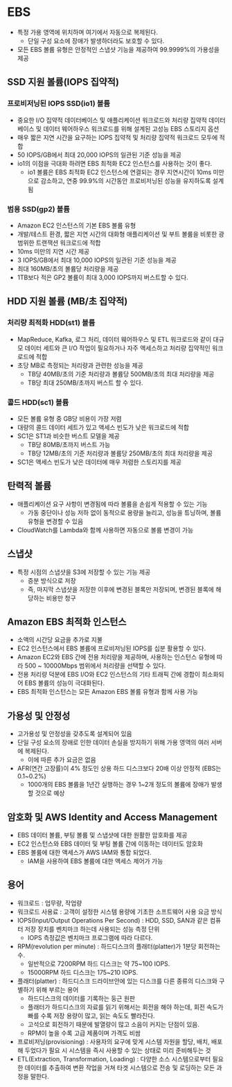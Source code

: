 # EBS

* 특정 가용 영역에 위치하며 여기에서 자동으로 복제된다.
  * 단일 구성 요소에 장애가 발생하더라도 보호할 수 있다.
* 모든 EBS 볼륨 유형은 안정적인 스냅샷 기능을 제공하여 99.9999%의 가용성을 제공



## SSD 지원 볼륨(IOPS 집약적)

### 프로비저닝된 IOPS SSD(io1) 볼륨

* 중요한 I/O 집약적 데이터베이스 및 애플리케이션 워크로드와 처리량 집약적 데이터베이스 및 데이터 웨어하우스 워크로드를 위해 설계된 고성능 EBS 스토리지 옵션
* 매우 짧은 지연 시간을 요구하는 IOPS 집약적 및 처리량 집약적 워크로드 모두에 적합
* 50 IOPS/GB에서 최대 20,000 IOPS의 일관된 기준 성능을 제공
* io1의 이점을 극대화 하려면 EBS 최적화 EC2 인스턴스를 사용하는 것이 좋다.
  * io1 볼륨은 EBS 최적화 EC2 인스턴스에 연결되는 경우 지연시간이 10ms 미만으로 감소하고, 연중 99.9%의 시간동안 프로비저닝된 성능을 유지하도록 설계됨





### 범용 SSD(gp2) 볼륨

* Amazon EC2 인스턴스의 기본 EBS 볼륨 유형
* 개발/테스트 환경, 짧은 지연 시간의 대화형 애플리케이션 및 부트 볼륨을 비롯한 광범위한 트랜잭션 워크로드에 적합
* 10ms 미만의 지연 시간 제공
* 3 IOPS/GB에서 최대 10,000 IOPS의 일관된 기준 성능을 제공
* 최대 160MB/초의 볼륨당 처리량을 제공
* 1TB보다 적은 GP2 볼륨이 최대 3,000 IOPS까지 버스트할 수 있다.




## HDD 지원 볼륨 (MB/초 집약적)

### 처리량 최적화 HDD(st1) 볼륨

* MapReduce, Kafka, 로그 처리, 데이터 웨어하우스 및 ETL 워크로드와 같이 대규모 데이터 세트와 큰 I/O 작업이 필요하거나 자주 액세스하고 처리량 집약적인 워크로드에 적합
* 초당 MB로 측정되는 처리량과 관련한 성능을 제공
  * TB당 40MB/초의 기준 처리량과 볼륨당 500MB/초의 최대 처리량을 제공
  * TB당 최대 250MB/초까지 버스트 할 수 있다.



### 콜드 HDD(sc1) 볼륨

* 모든 볼륨 유형 중 GB당 비용이 가장 저렴
* 대량의 콜드 데이터 세트가 있고 액세스 빈도가 낮은 워크로드에 적합
* SC1은 ST1과 비슷한 버스트 모델을 제공
  * TB당 80MB/초까지 버스트 가능
  * TB당 12MB/초의 기준 처리량과 볼륨당 250MB/초의 최대 처리량을 제공
* SC1은 액세스 빈도가 낮은 데이터에 매우 저렴한 스토리지를 제공



## 탄력적 볼륨

* 애플리케이션 요구 사항이 변경됨에 따라 볼륨을 손쉽게 적용할 수 있는 기능
  * 가동 중단이나 성능 저하 없이 동적으로 용량을 늘리고, 성능을 튜닝하며, 볼륨 유형을 변경할 수 있음
* CloudWatch를 Lambda와 함께 사용하면 자동으로 볼륨 변경이 가능



## 스냅샷

* 특정 시점의 스냅샷을 S3에 저장할 수 있는 기능 제공
  * 증분 방식으로 저장
  * 즉, 마지막 스냅샷을 저장한 이후에 변경된 블록만 저장되며, 변경된 블록에 해당하는 비용만 청구



## Amazon EBS 최적화 인스턴스

* 소액의 시간당 요금을 추가로 지불
* EC2 인스턴스에서 EBS 볼륨에 프로비저닝된 IOPS를 십분 활용할 수 있다.
* Amazon EC2와 EBS 간에 전용 처리량을 제공하며, 사용하는 인스턴스 유형에 따라 500 ~ 10000Mbps 범위에서 처리량을 선택할 수 있다.
* 전용 처리량 덕분에 EBS I/O와 EC2 인스턴스의 기타 트래픽 간에 경합이 최소화되어 EBS 볼륨의 성능이 극대화된다.
* EBS 최적화 인스턴스는 모든 Amazon EBS 볼륨 유형과 함께 사용 가능



## 가용성 및 안정성

* 고가용성 및 안정성을 갖추도록 설계되어 있음
* 단일 구성 요소의 장애로 인한 데이터 손실을 방지하기 위해 가용 영역의 여러 서버에 복제된다.
  * 이에 따른 추가 요금은 없음
* AFR(연간 고장률)이 4% 정도인 상용 하드 디스크보다 20배 이상 안정적 (EBS는 0.1~0.2%)
  * 1000개의 EBS 볼륨을 1년간 실행하는 경우 1~2개 정도의 볼륨에 장애가 발생할 것으로 예상



## 암호화 및 AWS Identity and Access Management

* EBS 데이터 볼륨, 부팅 볼륨 및 스냅샷에 대한 원활한 암호화를 제공
* EC2 인스턴스와 EBS 데이터 및 부팅 볼륨 간에 이동하는 데이터도 암호화
* EBS 볼륨에 대한 액세스가 AWS IAM와 통합 되었다.
  * IAM을 사용하여 EBS 볼륨에 대한 액세스 제어가 가능




## 용어

* 워크로드 : 업무량, 작업량
* 워크로드 사용료 : 고객이 설정한 시스템 용량에 기초한 소프트웨어 사용 요금 방식
* IOPS(Input/Output Operations Per Second) : HDD, SSD, SAN과 같은 컴퓨터 저장 장치를 벤치마크 하는데 사용되는 성능 측정 단위
  * IOPS 측정값은 벤치마크 프로그램에 따라 다르다.
* RPM(revolution per minute) : 하드디스크의 플래터(platter)가 1분당 회전하는 수. 
  * 일반적으로 7200RPM 하드 디스크는 약 75~100 IOPS.
  * 15000RPM 하드 디스크는 175~210 IOPS.
* 플래터(platter) : 하드디스크 드라이브안에 있는 디스크를 다른 종류의 디스크와 구별하기 위해 부르는 용어
  * 하드디스크의 데이터를 기록하는 둥근 원판
  * 플래터가 하드디스크의 자료를 읽기 위해서는 회전을 해야 하는데, 회전 속도가 빠를 수록 저장 용량이 많고, 읽는 속도도 빨라진다.
  * 고석으로 회전하기 때문에 발열량이 많고 소음이 커지는 단점이 있음.
  * RPM이 높을 수록 고급 제품이며 가격도 비쌈
* 프로비저닝(provisioning) : 사용자의 요구에 맞게 시스템 자원을 할당, 배치, 배포해 두었다가 필요 시 시스템을 즉시 사용할 수 있는 상태로 미리 준비해두는 것
* ETL(Extraction, Transformation, Loading) : 다양한 소스 시스템으로부터 필요한 데이터를 추출하여 변환 작업을 거쳐 타겟 시스템으로 전송 및 로딩하는 모든 과정을 말한다.